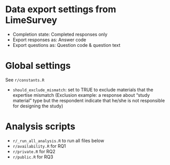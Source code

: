 
# Data export settings from LimeSurvey

* Completion state: Completed responses only
* Export responses as: Answer code
* Export questions as: Question code & question text


# Global settings

See `r/constants.R`

* `should_exclude_mismatch`: set to TRUE to exclude materials that the expertise mismatch (Exclusion example: a response about “study material” type but the respondent indicate that he/she is not responsible for designing the study)


# Analysis scripts

* `r/_run_all_analysis.R` to run all files below
* `r/availability.R` for RQ1
* `r/private.R` for RQ2
* `r/public.R` for RQ3
